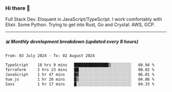 ### Hi there 👋

Full Stack Dev. Eloquent in JavaScript/TypeScript. I work comfortably with Elixir. Some Python. Trying to get into Rust, Go and Crystal. AWS, GCP.

***

##### 📊 Monthly development breakdown (updated every 8 hours)

<!--START_SECTION:waka-->

```txt
From: 03 July 2024 - To: 02 August 2024

TypeScript    18 hrs 9 mins   ███████████████▒░░░░░░░░░   60.94 %
Terraform     2 hrs 23 mins   ██░░░░░░░░░░░░░░░░░░░░░░░   08.02 %
JavaScript    1 hr 47 mins    █▓░░░░░░░░░░░░░░░░░░░░░░░   06.01 %
Vue.js        1 hr 26 mins    █▒░░░░░░░░░░░░░░░░░░░░░░░   04.86 %
Sass          1 hr 17 mins    █░░░░░░░░░░░░░░░░░░░░░░░░   04.33 %
```

<!--END_SECTION:waka-->
